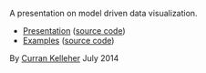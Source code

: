 A presentation on model driven data visualization.

 * [Presentation](http://curran.github.io/screencasts/modelDrivenDataVis/presentation/index.html) ([source code](https://github.com/curran/screencasts/tree/gh-pages/modelDrivenDataVis/examples))
 * [Examples](http://curran.github.io/screencasts/modelDrivenDataVis/examples/exampleViewer/index.html) ([source code](https://github.com/curran/screencasts/tree/gh-pages/modelDrivenDataVis/presentation))

By [Curran Kelleher](https://github.com/curran/portfolio) July 2014
